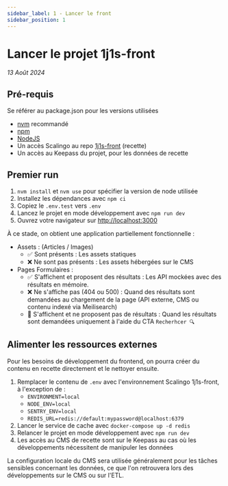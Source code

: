 ```yaml
---
sidebar_label: 1 - Lancer le front
sidebar_position: 1
---
```


# Lancer le projet 1j1s-front

_13 Août 2024_

## Pré-requis

Se référer au package.json pour les versions utilisées

* [nvm](https://github.com/nvm-sh/nvm) recommandé
* [npm](https://www.npmjs.com/)
* [NodeJS](https://nodejs.org/fr/)
* Un accès Scalingo au repo [1j1s-front](https://dashboard.scalingo.com/apps/osc-fr1/1j1s-front) (recette)
* Un accès au Keepass du projet, pour les données de recette

## Premier run

1. `nvm install` et `nvm use` pour spécifier la version de node utilisée
2. Installez les dépendances avec `npm ci`
3. Copiez le `.env.test` vers `.env`
4. Lancez le projet en mode développement avec `npm run dev`
5. Ouvrez votre navigateur sur [http://localhost:3000](http://localhost:3000)

À ce stade, on obtient une application partiellement fonctionnelle :
* Assets : (Articles / Images)
  * ✅ Sont présents : Les assets statiques
  * ❌ Ne sont pas présents : Les assets hébergées sur le CMS
* Pages Formulaires :
  * ✅ S'affichent et proposent des résultats : Les API mockées avec des résultats en mémoire.
  * ❌ Ne s'affiche pas (404 ou 500) : Quand des résultats sont demandées au chargement de la page (API externe, CMS ou contenu indexé via Meilisearch)
  * 🔶 S'affichent et ne proposent pas de résultats : Quand les résultats sont demandées uniquement à l'aide du CTA `Recherhcer 🔍`

## Alimenter les ressources externes

Pour les besoins de développement du frontend, on pourra créer du contenu en recette directement et le nettoyer ensuite.

1. Remplacer le contenu de `.env` avec l'environnement Scalingo 1j1s-front, à l'exception de :
   * `ENVIRONMENT=local`
   * `NODE_ENV=local`
   * `SENTRY_ENV=local`
   * `REDIS_URL=redis://default:mypassword@localhost:6379`
2. Lancer le service de cache avec `docker-compose up -d redis`
3. Relancer le projet en mode développement avec `npm run dev`
4. Les accès au CMS de recette sont sur le Keepass au cas où les développements nécessitent de manipuler les données

La configuration locale du CMS sera utilisée généralement pour les tâches sensibles concernant les données, ce que l'on retrouvera lors des développements sur le CMS ou sur l'ETL.


